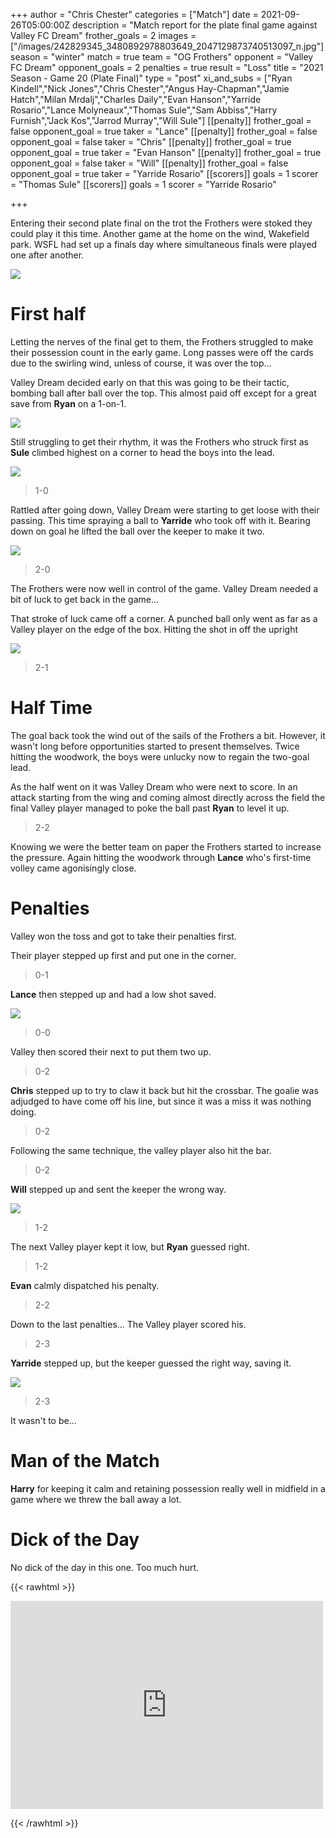 +++
author = "Chris Chester"
categories = ["Match"]
date = 2021-09-26T05:00:00Z
description = "Match report for the plate final game against Valley FC Dream"
frother_goals = 2
images = ["/images/242829345_3480892978803649_2047129873740513097_n.jpg"]
season = "winter"
match = true
team = "OG Frothers"
opponent = "Valley FC Dream"
opponent_goals = 2
penalties = true
result = "Loss"
title = "2021 Season - Game 20 (Plate Final)"
type = "post"
xi_and_subs = ["Ryan Kindell","Nick Jones","Chris Chester","Angus Hay-Chapman","Jamie Hatch","Milan Mrdalj","Charles Daily","Evan Hanson","Yarride Rosario","Lance Molyneaux","Thomas Sule","Sam Abbiss","Harry Furnish","Jack Kos","Jarrod Murray","Will Sule"]
[[penalty]]
frother_goal = false
opponent_goal = true
taker = "Lance"
[[penalty]]
frother_goal = false
opponent_goal = false
taker = "Chris"
[[penalty]]
frother_goal = true
opponent_goal = true
taker = "Evan Hanson"
[[penalty]]
frother_goal = true
opponent_goal = false
taker = "Will"
[[penalty]]
frother_goal = false
opponent_goal = true
taker = "Yarride Rosario"
[[scorers]]
goals = 1
scorer = "Thomas Sule"
[[scorers]]
goals = 1
scorer = "Yarride Rosario"

+++

Entering their second plate final on the trot the Frothers were stoked they could play it this time. Another game at the home on the wind, Wakefield park. WSFL had set up a finals day where simultaneous finals were played one after another.

![](/images/242829345_3480892978803649_2047129873740513097_n.jpg)

# First half

Letting the nerves of the final get to them, the Frothers struggled to make their possession count in the early game. Long passes were off the cards due to the swirling wind, unless of course, it was over the top...

Valley Dream decided early on that this was going to be their tactic, bombing ball after ball over the top. This almost paid off except for a great save from **Ryan** on a 1-on-1.

![](/images/242901979_3480893252136955_6427697047754830183_n.jpg)

Still struggling to get their rhythm, it was the Frothers who struck first as **Sule** climbed highest on a corner to head the boys into the lead.

![](/images/242521068_3480894012136879_6969311798146355329_n.jpg)

> 1-0

Rattled after going down, Valley Dream were starting to get loose with their passing. This time spraying a ball to **Yarride** who took off with it. Bearing down on goal he lifted the ball over the keeper to make it two.

![](/images/241911718_3480894062136874_1221096340459109764_n.jpg)

> 2-0

The Frothers were now well in control of the game. Valley Dream needed a bit of luck to get back in the game...

That stroke of luck came off a corner. A punched ball only went as far as a Valley player on the edge of the box. Hitting the shot in off the upright

![](/images/241562342_3480893292136951_1373590954514405194_n.jpg)

> 2-1

# Half Time

The goal back took the wind out of the sails of the Frothers a bit. However, it wasn't long before opportunities started to present themselves. Twice hitting the woodwork, the boys were unlucky now to regain the two-goal lead.

As the half went on it was Valley Dream who were next to score. In an attack starting from the wing and coming almost directly across the field the final Valley player managed to poke the ball past **Ryan** to level it up.

> 2-2

Knowing we were the better team on paper the Frothers started to increase the pressure. Again hitting the woodwork through **Lance** who's first-time volley came agonisingly close.

# Penalties

Valley won the toss and got to take their penalties first.

Their player stepped up first and put one in the corner.

> 0-1

**Lance** then stepped up and had a low shot saved.

![](/images/242594910_3480893755470238_1428693841735028514_n.jpg)

> 0-0

Valley then scored their next to put them two up.

> 0-2

**Chris** stepped up to try to claw it back but hit the crossbar. The goalie was adjudged to have come off his line, but since it was a miss it was nothing doing.

> 0-2

Following the same technique, the valley player also hit the bar.

> 0-2

**Will** stepped up and sent the keeper the wrong way.

![](/images/242123262_3480893915470222_4688386159790842298_n.jpg)

> 1-2

The next Valley player kept it low, but **Ryan** guessed right.

> 1-2

**Evan** calmly dispatched his penalty.

> 2-2

Down to the last penalties... The Valley player scored his.

> 2-3

**Yarride** stepped up, but the keeper guessed the right way, saving it.

![](/images/242917169_3480893965470217_3727278893197145662_n.jpg)

> 2-3

It wasn't to be...

# Man of the Match

**Harry** for keeping it calm and retaining possession really well in midfield in a game where we threw the ball away a lot.

# Dick of the Day

No dick of the day in this one. Too much hurt.

{{< rawhtml >}} <div class="row"> <iframe src="https://www.facebook.com/plugins/post.php?href=https%3A%2F%2Fwww.facebook.com%2FNZSundayFootball%2Fposts%2F3482288365330777&show_text=false&width=500" width="500" height="333" style="border:none;overflow:hidden" scrolling="no" frameborder="0" allowfullscreen="true" allow="autoplay; clipboard-write; encrypted-media; picture-in-picture; web-share"></iframe> </div>

{{< /rawhtml >}}